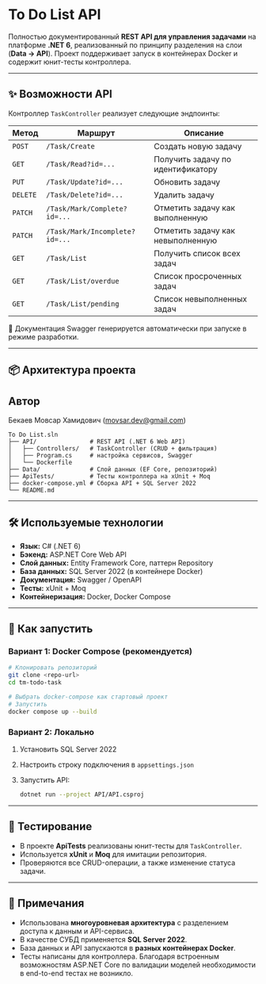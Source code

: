 # To Do List API

Полностью документированный **REST API для управления задачами** на платформе **.NET 6**, реализованный по принципу разделения на слои (**Data → API**). Проект поддерживает запуск в контейнерах Docker и содержит юнит-тесты контроллера.

---

## ✨ Возможности API

Контроллер `TaskController` реализует следующие эндпоинты:

| Метод    | Маршрут                        | Описание                          |
| -------- | ------------------------------ | --------------------------------- |
| `POST`   | `/Task/Create`                 | Создать новую задачу              |
| `GET`    | `/Task/Read?id=...`            | Получить задачу по идентификатору |
| `PUT`    | `/Task/Update?id=...`          | Обновить задачу                   |
| `DELETE` | `/Task/Delete?id=...`          | Удалить задачу                    |
| `PATCH`  | `/Task/Mark/Complete?id=...`   | Отметить задачу как выполненную   |
| `PATCH`  | `/Task/Mark/Incomplete?id=...` | Отметить задачу как невыполненную |
| `GET`    | `/Task/List`                   | Получить список всех задач        |
| `GET`    | `/Task/List/overdue`           | Список просроченных задач         |
| `GET`    | `/Task/List/pending`           | Список невыполненных задач        |

📖 Документация Swagger генерируется автоматически при запуске в режиме разработки.

---

## 📦 Архитектура проекта

## Автор
Бекаев Мовсар Хамидович (movsar.dev@gmail.com)

```
To Do List.sln
├── API/               # REST API (.NET 6 Web API)
│   ├── Controllers/   # TaskController (CRUD + фильтрация)
│   ├── Program.cs     # настройка сервисов, Swagger
│   └── Dockerfile
├── Data/              # Слой данных (EF Core, репозиторий)
├── ApiTests/          # Тесты контроллера на xUnit + Moq
├── docker-compose.yml # Сборка API + SQL Server 2022
└── README.md
```

---

## 🛠️ Используемые технологии

* **Язык:** C# (.NET 6)
* **Бэкенд:** ASP.NET Core Web API
* **Слой данных:** Entity Framework Core, паттерн Repository
* **База данных:** SQL Server 2022 (в контейнере Docker)
* **Документация:** Swagger / OpenAPI
* **Тесты:** xUnit + Moq
* **Контейнеризация:** Docker, Docker Compose

---

## 🚀 Как запустить

### Вариант 1: Docker Compose (рекомендуется)

```bash
# Клонировать репозиторий
git clone <repo-url>
cd tm-todo-task

# Выбрать docker-compose как стартовый проект
# Запустить
docker compose up --build
```

### Вариант 2: Локально

1. Установить SQL Server 2022
2. Настроить строку подключения в `appsettings.json`
3. Запустить API:

   ```bash
   dotnet run --project API/API.csproj
   ```

---

## 🧪 Тестирование

* В проекте **ApiTests** реализованы юнит-тесты для `TaskController`.
* Используется **xUnit** и **Moq** для имитации репозитория.
* Проверяются все CRUD-операции, а также изменение статуса задачи.

---

## 📝 Примечания

* Использована **многоуровневая архитектура** с разделением доступа к данным и API-сервиса.
* В качестве СУБД применяется **SQL Server 2022**.
* База данных и API запускаются в **разных контейнерах Docker**.
* Тесты написаны для контроллера. Благодаря встроенным возможностям ASP.NET Core по валидации моделей необходимости в end-to-end тестах не возникло.
